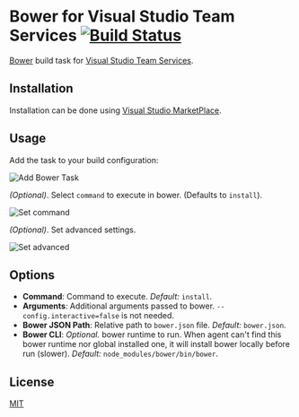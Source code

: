 ﻿# Bower for Visual Studio Team Services [![Build Status](https://travis-ci.org/touchifyapp/vsts-bower.svg)](https://travis-ci.org/touchifyapp/vsts-bower)

[Bower](http://bower.io) build task for [Visual Studio Team Services](https://www.visualstudio.com/fr-fr/products/visual-studio-team-services-vs.aspx).

## Installation

Installation can be done using [Visual Studio MarketPlace](https://marketplace.visualstudio.com/items?itemName=touchify.vsts-bower).

## Usage

Add the task to your build configuration:

![Add Bower Task](https://raw.githubusercontent.com/touchifyapp/vsts-bower/master/screenshots/screen-add.png)

_(Optional)_. Select `command` to execute in bower. (Defaults to `install`).

![Set command](https://raw.githubusercontent.com/touchifyapp/vsts-bower/master/screenshots/screen-simple.png)

_(Optional)_. Set advanced settings.

![Set advanced](https://raw.githubusercontent.com/touchifyapp/vsts-bower/master/screenshots/screen-advanced.png)

## Options

* __Command__: Command to execute.  _Default:_ `install`.
* __Arguments__: Additional arguments passed to bower.  `--config.interactive=false` is not needed.
* __Bower JSON Path__: Relative path to `bower.json` file.  _Default:_ `bower.json`.
* __Bower CLI__: _Optional._  bower runtime to run.  When agent can't find this bower runtime nor global installed one, it will install bower locally before run (slower).  _Default:_ `node_modules/bower/bin/bower`.

## License

[MIT](https://raw.githubusercontent.com/touchifyapp/vsts-bower/master/LICENSE)